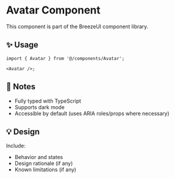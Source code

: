 # Avatar Component

This component is part of the BreezeUI component library.

## ✨ Usage

```tsx
import { Avatar } from '@/components/Avatar';

<Avatar />;
```

## 📌 Notes

- Fully typed with TypeScript
- Supports dark mode
- Accessible by default (uses ARIA roles/props where necessary)

## 💡 Design

Include:

- Behavior and states
- Design rationale (if any)
- Known limitations (if any)
